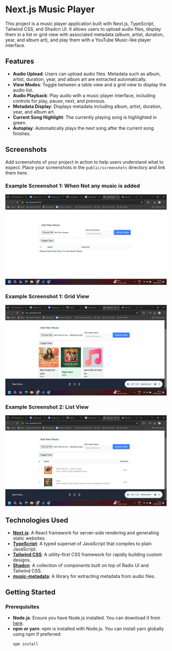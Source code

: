 # Next.js Music Player

This project is a music player application built with Next.js, TypeScript, Tailwind CSS, and Shadcn UI. It allows users to upload audio files, display them in a list or grid view with associated metadata (album, artist, duration, year, and album art), and play them with a YouTube Music-like player interface.

## Features

- **Audio Upload**: Users can upload audio files. Metadata such as album, artist, duration, year, and album art are extracted automatically.
- **View Modes**: Toggle between a table view and a grid view to display the audio list.
- **Audio Playback**: Play audio with a music player interface, including controls for play, pause, next, and previous.
- **Metadata Display**: Displays metadata including album, artist, duration, year, and album art.
- **Current Song Highlight**: The currently playing song is highlighted in green.
- **Autoplay**: Automatically plays the next song after the current song finishes.

## Screenshots

Add screenshots of your project in action to help users understand what to expect. Place your screenshots in the `public/screenshots` directory and link them here.

### Example Screenshot 1: When Not any music is added
![Home Page](public/screen-3.png)

### Example Screenshot 1: Grid View
![Home Page](public/screen-1.png)

### Example Screenshot 2: List View
![Upload Audio](public/screen-2.png)

## Technologies Used

- **[Next.js](https://nextjs.org/)**: A React framework for server-side rendering and generating static websites.
- **[TypeScript](https://www.typescriptlang.org/)**: A typed superset of JavaScript that compiles to plain JavaScript.
- **[Tailwind CSS](https://tailwindcss.com/)**: A utility-first CSS framework for rapidly building custom designs.
- **[Shadcn](https://shadcn.dev/)**: A collection of components built on top of Radix UI and Tailwind CSS.
- **[music-metadata](https://github.com/Borewit/music-metadata)**: A library for extracting metadata from audio files.

## Getting Started

### Prerequisites

- **Node.js**: Ensure you have Node.js installed. You can download it from [here](https://nodejs.org/).
- **npm or yarn**: npm is installed with Node.js. You can install yarn globally using npm if preferred:
  ```bash
  npm install
